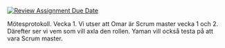 [![Review Assignment Due Date](https://classroom.github.com/assets/deadline-readme-button-22041afd0340ce965d47ae6ef1cefeee28c7c493a6346c4f15d667ab976d596c.svg)](https://classroom.github.com/a/9ew2LI-M)

Mötesprotokoll. Vecka 1.
Vi utser att Omar är Scrum master vecka 1 och 2. Därefter ser vi vem som vill axla den rollen. Yaman vill också testa på att vara Scrum master. 
